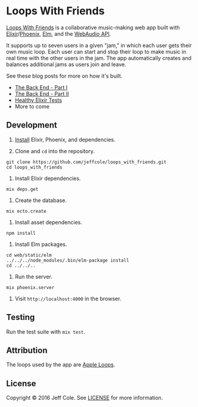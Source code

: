 # Loops With Friends

[Loops With Friends] is a collaborative music-making web app built with [Elixir]/[Phoenix], [Elm], and the [WebAudio API].

It supports up to seven users in a given "jam," in which each user gets their own music loop. Each user can start and stop their loop to make music in real time with the other users in the jam. The app automatically creates and balances additional jams as users join and leave.

See these blog posts for more on how it's built.

- [The Back End - Part I]
- [The Back End - Part II]
- [Healthy Elixir Tests]
- More to come

## Development

1. [Install] Elixir, Phoenix, and dependencies.

1. Clone and `cd` into the repository.
  ```shell
  git clone https://github.com/jeffcole/loops_with_friends.git
  cd loops_with_friends
  ```

1. Install Elixir dependencies.
  ```shell
  mix deps.get
  ```

1. Create the database.
  ```shell
  mix ecto.create
  ```

1. Install asset dependencies.
  ```shell
  npm install
  ```

1. Install Elm packages.
  ```shell
  cd web/static/elm
  ../../../node_modules/.bin/elm-package install
  cd ../../..
  ```

1. Run the server.
  ```shell
  mix phoenix.server
  ```

1. Visit `http://localhost:4000` in the browser.

## Testing

Run the test suite with `mix test`.

## Attribution

The loops used by the app are [Apple Loops].

## License

Copyright © 2016 Jeff Cole. See [LICENSE](LICENSE) for more information.

[Loops With Friends]: http://www.loopswithfriends.com/
[Elixir]: http://elixir-lang.org/
[Phoenix]: http://www.phoenixframework.org/
[Elm]: http://elm-lang.org/
[WebAudio API]: https://webaudio.github.io/web-audio-api/
[The Back End - Part I]: http://jeff-cole.com/collaborative-music-loops-in-elixir-and-elm-the-back-end-part-1/
[The Back End - Part II]:  http://jeff-cole.com/collaborative-music-loops-in-elixir-and-elm-the-back-end-part-2/
[Healthy Elixir Tests]: http://jeff-cole.com/collaborative-music-loops-in-elixir-and-elm-healthy-elixir-tests/
[Install]: http://www.phoenixframework.org/docs/installation
[Apple Loops]: https://support.apple.com/en-us/HT201808
